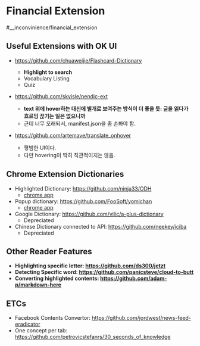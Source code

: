 # Financial Extension

#__inconvinience/financial_extension

## Useful Extensions with OK UI
* https://github.com/chuaweijie/Flashcard-Dictionary
	* **Highlight to search**
	* Vocabulary Listing
	* Quiz

* https://github.com/skyisle/nendic-ext
	* **text 위에 hover하는 대신에 별개로 보여주는 방식이 더 좋을 듯: 글을 읽다가 흐르밍 끉기는 일은 없으니까**
	* 근데 너무 오래되서, manifest.json을 좀 손봐야 함. 

* https://github.com/artemave/translate_onhover
	* 평범한 UI이다. 
	* 다만 hovering이 딱히 직관적이지는 않음. 


##  Chrome Extension Dictionaries
* Highlighted Dictionary: https://github.com/ninja33/ODH
	* [chrome app](https://chrome.google.com/webstore/detail/online-dictionary-helper/lppjdajkacanlmpbbcdkccjkdbpllajb?hl=en) 
* Popup dictionary: https://github.com/FooSoft/yomichan
	* [chrome app](https://chrome.google.com/webstore/detail/yomichan/ogmnaimimemjmbakcfefmnahgdfhfami)
* Google Dictionary: https://github.com/vilic/a-plus-dictionary
	* Depreciated
* Chinese Dictionary connected to API: https://github.com/neekey/iciba
	* Depreciated 

## Other Reader Features
* **Highlighting specific letter: https://github.com/ds300/jetzt**
* **Detecting Specific word: https://github.com/panicsteve/cloud-to-butt**
* **Converting highlighted contents: https://github.com/adam-p/markdown-here**

## ETCs
* Facebook Contents Convertor: https://github.com/jordwest/news-feed-eradicator
* One concept per tab: https://github.com/petrovicstefanrs/30_seconds_of_knowledge